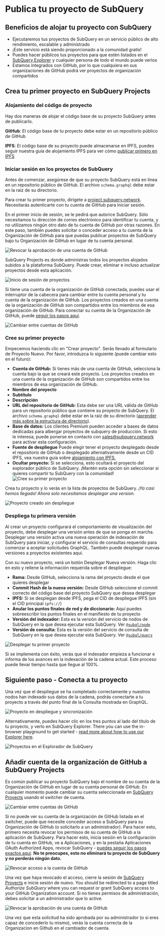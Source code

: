 # Publica tu proyecto de SubQuery

## Beneficios de alojar tu proyecto con SubQuery

- Ejecutaremos tus proyectos de SubQuery en un servicio público de alto rendimiento, escalable y administrado
- ¡Este servicio está siendo proporcionado a la comunidad gratis!
- Puedes hacer públicos tus proyectos para que estén listados en el [SubQuery Explorer](https://explorer.subquery.network) y cualquier persona de todo el mundo puede verlos
- Estamos integrados con GitHub, por lo que cualquiera en sus organizaciones de GitHub podrá ver proyectos de organización compartidos

## Crea tu primer proyecto en SubQuery Projects

### Alojamiento del código de proyecto

Hay dos maneras de alojar el código base de su proyecto SubQuery antes de publicarlo.

**GitHub**: El código base de tu proyecto debe estar en un repositorio público de GitHub

**IPFS**: El código base de su proyecto puede almacenarse en IPFS, puedes seguir nuestra guía de alojamiento IPFS para ver cómo [publicar primero en IPFS](ipfs.md)

### Iniciar sesión en los proyectos de SubQuery

Antes de comenzar, asegúrese de que su proyecto SubQuery está en línea en un repositorio público de GitHub. El archivo `schema.graphql` debe estar en la raíz de su directorio.

Para crear tu primer proyecto, dirígete a [project.subquery.network](https://project.subquery.network). Necesitarás autenticarte con tu cuenta de GitHub para iniciar sesión.

En el primer inicio de sesión, se le pedirá que autorice SubQuery. Sólo necesitamos tu dirección de correo electrónico para identificar tu cuenta, y no utilizamos ningún otro dato de tu cuenta de GitHub por otras razones. En este paso, también puedes solicitar o conceder acceso a tu cuenta de la Organización de GitHub para que puedas publicar proyectos de SubQuery bajo tu Organización de GitHub en lugar de tu cuenta personal.

![Revocar la aprobación de una cuenta de GitHub](/assets/img/project_auth_request.png)

SubQuery Projects es donde administras todos los proyectos alojados subidos a la plataforma SubQuery. Puede crear, eliminar e incluso actualizar proyectos desde esta aplicación.

![Inicio de sesión de proyectos](/assets/img/projects-dashboard.png)

Si tiene una cuenta de la organización de GitHub conectada, puedes usar el interruptor de la cabecera para cambiar entre tu cuenta personal y tu cuenta de la organización de GitHub. Los proyectos creados en una cuenta de la organización de GitHub son compartidos entre los miembros de esa organización de GitHub. Para conectar su cuenta de la Organización de GitHub, puede [seguir los pasos aquí](#add-github-organization-account-to-subquery-projects).

![Cambiar entre cuentas de GitHub](/assets/img/projects-account-switcher.png)

### Cree su primer proyecto

Empecemos haciendo clic en "Crear proyecto". Serás llevado al formulario de Proyecto Nuevo. Por favor, introduzca lo siguiente (puede cambiar esto en el futuro):

- **Cuenta de GitHub:** Si tienes más de una cuenta de GitHub, selecciona la cuenta bajo la que se creará este proyecto. Los proyectos creados en una cuenta de la organización de GitHub son compartidos entre los miembros de esa organización de GitHub.
- **Nombre del proyecto**
- **Subtítulo**
- **Descripción**
- **URL del repositorio de GitHub:** Esta debe ser una URL válida de GitHub para un repositorio público que contiene su proyecto de SubQuery. El archivo `schema.graphql` debe estar en la raíz de su directorio ([aprender más sobre la estructura de directorio](../create/introduction.md#directory-structure)).
- **Base de datos:** Los clientes Premium pueden acceder a bases de datos dedicadas para albergar proyectos de subquery de producción. Si esto le interesa, puede ponerse en contacto con [sales@subquery.network](mailto:sales@subquery.network) para activar esta configuración.
- **Fuente de despliegue** Puede elegir tener el proyecto desplegado desde el repositorio de GitHub o desplegado alternativamente desde un CID IPFS, vea nuestra guía sobre [alojamiento con IPFS.](ipfs.md)
- **Ocultar proyecto:** Si se selecciona, esto ocultará el proyecto del explorador público de SubQuery. ¡Mantén esta opción sin seleccionar si quieres compartir tu SubQuery con la comunidad! ![Cree su primer proyecto](/assets/img/projects-create.png)

Crea tu proyecto y lo verás en la lista de proyectos de SubQuery. _¡Ya casi hemos llegado! Ahora solo necesitamos desplegar una version._

![Proyecto creado sin despliegue](/assets/img/projects-no-deployment.png)

### Despliega tu primera versión

Al crear un proyecto configurará el comportamiento de visualización del proyecto, debe desplegar una versión antes de que se ponga en marcha. Desplegar una versión activa una nueva operación de indexación de SubQuery para iniciar, y configurar el servicio de consultas requerido para comenzar a aceptar solicitudes GraphQL. También puede desplegar nuevas versiones a proyectos existentes aquí.

Con su nuevo proyecto, verá un botón Desplegar Nueva versión. Haga clic en esto y rellene la información requerida sobre el despliegue:

- **Rama:** Desde GitHub, selecciona la rama del proyecto desde el que quieres desplegar
- **Commit Hash de la nueva versión:** Desde GitHub seleccione el commit correcto del código base del proyecto SubQuery que desea desplegar
- **IPFS:** Si se desplegan desde IPFS, pega el CID de despliegue IPFS (sin el CID principal `ipfs://`)
- **Anular los puntos finales de red y de diccionario:** Aquí puedes sobreescribir los puntos finales en el manifiesto de tu proyecto
- **Versión del indexador:** Esta es la versión del servicio de nodos de SubQuery en la que desea ejecutar esta SubQuery. Ver [`@subql/node`](https://www.npmjs.com/package/@subql/node)
- **Versión de consulta:** Esta es la versión del servicio de consulta de SubQuery en la que desea ejecutar esta SubQuery. Ver [`@subql/query`](https://www.npmjs.com/package/@subql/query)

![Desplegar tu primer proyecto](https://static.subquery.network/media/projects/projects-first-deployment.png)

Si se implementa con éxito, verás que el indexador empieza a funcionar e informa de los avances en la indexación de la cadena actual. Este proceso puede llevar tiempo hasta que llegue al 100%.

## Siguiente paso - Conecta a tu proyecto

Una vez que el despliegue se ha completado correctamente y nuestros nodos han indexado sus datos de la cadena, podrás conectarte a tu proyecto a través del punto final de la Consulta mostrada en GraphQL.

![Proyecto en despliegue y sincronización](/assets/img/projects-deploy-sync.png)

Alternativamente, puedes hacer clic en los tres puntos al lado del título de tu proyecto, y verlo en SubQuery Explorer. There you can use the in-browser playground to get started - [read more about how to use our Explorer here](../run_publish/query.md).

![Proyectos en el Explorador de SubQuery](/assets/img/projects-explorer.png)

## Añadir cuenta de la organización de GitHub a SubQuery Projects

Es común publicar su proyecto SubQuery bajo el nombre de su cuenta de la Organización de GitHub en lugar de su cuenta personal de GitHub. En cualquier momento puede cambiar su cuenta seleccionada en [SubQuery Proyects](https://project.subquery.network) usando el switcher de cuenta.

![Cambiar entre cuentas de GitHub](/assets/img/projects-account-switcher.png)

Si no puede ver su cuenta de la organización de GitHub listada en el switcher, puede que necesite conceder acceso a SubQuery para su Organización de GitHub (o solicitarlo a un administrador). Para hacer esto, primero necesita revocar los permisos de su cuenta de GitHub a la aplicación de SubQuery. Para hacer esto, inicia sesión en la configuración de tu cuenta en GitHub, ve a Aplicaciones, y en la pestaña Aplicaciones OAuth Authorized Apps, revocar SubQuery - [puedes seguir los pasos exactos aquí](https://docs.github.com/en/github/authenticating-to-github/keeping-your-account-and-data-secure/reviewing-your-authorized-applications-oauth). **No te preocupes, esto no eliminará tu proyecto de SubQuery y no perderás ningún dato.**

![Revocar acceso a la cuenta de GitHub](/assets/img/project_auth_revoke.png)

Una vez que haya revocado el acceso, cierre la sesión de [SubQuery Proyects](https://project.subquery.network) e inicie sesión de nuevo. You should be redirected to a page titled _Authorize SubQuery_ where you can request or grant SubQuery access to your GitHub Organization account. Si no tienes permisos de administración, debes solicitar a un administrador que lo active.

![Revocar la aprobación de una cuenta de GitHub](/assets/img/project_auth_request.png)

Una vez que esta solicitud ha sido aprobada por su administrador (o si eres capaz de concederlo tu mismo), verás la cuenta correcta de la Organizacion en Github en el cambiador de cuenta.
